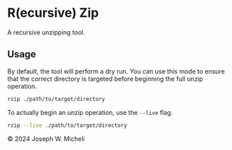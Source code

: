 # R(ecursive) Zip

A recursive unzipping tool.

## Usage

By default, the tool will perform a dry run. You can use this mode to ensure that the correct directory is targeted before beginning the full unzip operation.

```bash
rzip ./path/to/target/directory
```

To actually begin an unzip operation, use the `--live` flag.

```bash
rzip --live ./path/to/target/directory
```

© 2024 Joseph W. Micheli
